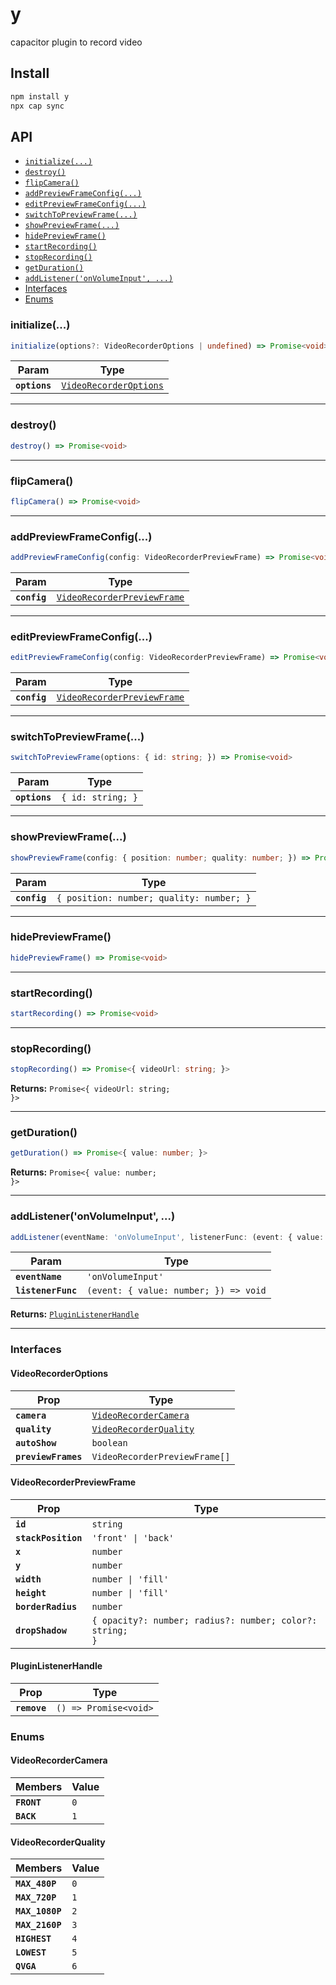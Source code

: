 # y

capacitor plugin to record video

## Install

```bash
npm install y
npx cap sync
```

## API

<docgen-index>

* [`initialize(...)`](#initialize)
* [`destroy()`](#destroy)
* [`flipCamera()`](#flipcamera)
* [`addPreviewFrameConfig(...)`](#addpreviewframeconfig)
* [`editPreviewFrameConfig(...)`](#editpreviewframeconfig)
* [`switchToPreviewFrame(...)`](#switchtopreviewframe)
* [`showPreviewFrame(...)`](#showpreviewframe)
* [`hidePreviewFrame()`](#hidepreviewframe)
* [`startRecording()`](#startrecording)
* [`stopRecording()`](#stoprecording)
* [`getDuration()`](#getduration)
* [`addListener('onVolumeInput', ...)`](#addlisteneronvolumeinput-)
* [Interfaces](#interfaces)
* [Enums](#enums)

</docgen-index>

<docgen-api>
<!--Update the source file JSDoc comments and rerun docgen to update the docs below-->

### initialize(...)

```typescript
initialize(options?: VideoRecorderOptions | undefined) => Promise<void>
```

| Param         | Type                                                                  |
| ------------- | --------------------------------------------------------------------- |
| **`options`** | <code><a href="#videorecorderoptions">VideoRecorderOptions</a></code> |

--------------------


### destroy()

```typescript
destroy() => Promise<void>
```

--------------------


### flipCamera()

```typescript
flipCamera() => Promise<void>
```

--------------------


### addPreviewFrameConfig(...)

```typescript
addPreviewFrameConfig(config: VideoRecorderPreviewFrame) => Promise<void>
```

| Param        | Type                                                                            |
| ------------ | ------------------------------------------------------------------------------- |
| **`config`** | <code><a href="#videorecorderpreviewframe">VideoRecorderPreviewFrame</a></code> |

--------------------


### editPreviewFrameConfig(...)

```typescript
editPreviewFrameConfig(config: VideoRecorderPreviewFrame) => Promise<void>
```

| Param        | Type                                                                            |
| ------------ | ------------------------------------------------------------------------------- |
| **`config`** | <code><a href="#videorecorderpreviewframe">VideoRecorderPreviewFrame</a></code> |

--------------------


### switchToPreviewFrame(...)

```typescript
switchToPreviewFrame(options: { id: string; }) => Promise<void>
```

| Param         | Type                         |
| ------------- | ---------------------------- |
| **`options`** | <code>{ id: string; }</code> |

--------------------


### showPreviewFrame(...)

```typescript
showPreviewFrame(config: { position: number; quality: number; }) => Promise<void>
```

| Param        | Type                                                |
| ------------ | --------------------------------------------------- |
| **`config`** | <code>{ position: number; quality: number; }</code> |

--------------------


### hidePreviewFrame()

```typescript
hidePreviewFrame() => Promise<void>
```

--------------------


### startRecording()

```typescript
startRecording() => Promise<void>
```

--------------------


### stopRecording()

```typescript
stopRecording() => Promise<{ videoUrl: string; }>
```

**Returns:** <code>Promise&lt;{ videoUrl: string; }&gt;</code>

--------------------


### getDuration()

```typescript
getDuration() => Promise<{ value: number; }>
```

**Returns:** <code>Promise&lt;{ value: number; }&gt;</code>

--------------------


### addListener('onVolumeInput', ...)

```typescript
addListener(eventName: 'onVolumeInput', listenerFunc: (event: { value: number; }) => void) => PluginListenerHandle
```

| Param              | Type                                                |
| ------------------ | --------------------------------------------------- |
| **`eventName`**    | <code>'onVolumeInput'</code>                        |
| **`listenerFunc`** | <code>(event: { value: number; }) =&gt; void</code> |

**Returns:** <code><a href="#pluginlistenerhandle">PluginListenerHandle</a></code>

--------------------


### Interfaces


#### VideoRecorderOptions

| Prop                | Type                                                                  |
| ------------------- | --------------------------------------------------------------------- |
| **`camera`**        | <code><a href="#videorecordercamera">VideoRecorderCamera</a></code>   |
| **`quality`**       | <code><a href="#videorecorderquality">VideoRecorderQuality</a></code> |
| **`autoShow`**      | <code>boolean</code>                                                  |
| **`previewFrames`** | <code>VideoRecorderPreviewFrame[]</code>                              |


#### VideoRecorderPreviewFrame

| Prop                | Type                                                                |
| ------------------- | ------------------------------------------------------------------- |
| **`id`**            | <code>string</code>                                                 |
| **`stackPosition`** | <code>'front' \| 'back'</code>                                      |
| **`x`**             | <code>number</code>                                                 |
| **`y`**             | <code>number</code>                                                 |
| **`width`**         | <code>number \| 'fill'</code>                                       |
| **`height`**        | <code>number \| 'fill'</code>                                       |
| **`borderRadius`**  | <code>number</code>                                                 |
| **`dropShadow`**    | <code>{ opacity?: number; radius?: number; color?: string; }</code> |


#### PluginListenerHandle

| Prop         | Type                                      |
| ------------ | ----------------------------------------- |
| **`remove`** | <code>() =&gt; Promise&lt;void&gt;</code> |


### Enums


#### VideoRecorderCamera

| Members     | Value          |
| ----------- | -------------- |
| **`FRONT`** | <code>0</code> |
| **`BACK`**  | <code>1</code> |


#### VideoRecorderQuality

| Members         | Value          |
| --------------- | -------------- |
| **`MAX_480P`**  | <code>0</code> |
| **`MAX_720P`**  | <code>1</code> |
| **`MAX_1080P`** | <code>2</code> |
| **`MAX_2160P`** | <code>3</code> |
| **`HIGHEST`**   | <code>4</code> |
| **`LOWEST`**    | <code>5</code> |
| **`QVGA`**      | <code>6</code> |

</docgen-api>
